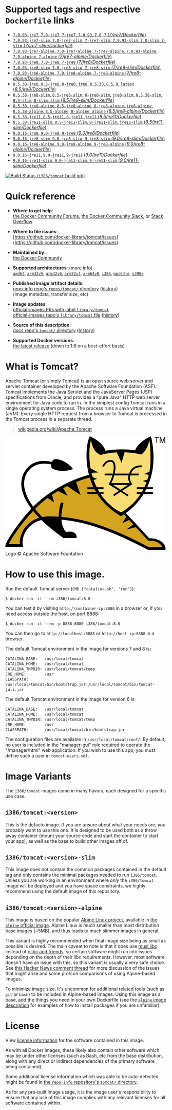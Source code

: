 <!--

********************************************************************************

WARNING:

    DO NOT EDIT "tomcat/README.md"

    IT IS AUTO-GENERATED

    (from the other files in "tomcat/" combined with a set of templates)

********************************************************************************

-->

# Supported tags and respective `Dockerfile` links

-	[`7.0.93-jre7`, `7.0-jre7`, `7-jre7`, `7.0.93`, `7.0`, `7` (*7/jre7/Dockerfile*)](https://github.com/docker-library/tomcat/blob/218a0afc0f06a4297981afbbec254c35b909a7c5/7/jre7/Dockerfile)
-	[`7.0.93-jre7-slim`, `7.0-jre7-slim`, `7-jre7-slim`, `7.0.93-slim`, `7.0-slim`, `7-slim` (*7/jre7-slim/Dockerfile*)](https://github.com/docker-library/tomcat/blob/218a0afc0f06a4297981afbbec254c35b909a7c5/7/jre7-slim/Dockerfile)
-	[`7.0.93-jre7-alpine`, `7.0-jre7-alpine`, `7-jre7-alpine`, `7.0.93-alpine`, `7.0-alpine`, `7-alpine` (*7/jre7-alpine/Dockerfile*)](https://github.com/docker-library/tomcat/blob/6a91f7af8b2449372ad234ed5303160e9be54c18/7/jre7-alpine/Dockerfile)
-	[`7.0.93-jre8`, `7.0-jre8`, `7-jre8` (*7/jre8/Dockerfile*)](https://github.com/docker-library/tomcat/blob/218a0afc0f06a4297981afbbec254c35b909a7c5/7/jre8/Dockerfile)
-	[`7.0.93-jre8-slim`, `7.0-jre8-slim`, `7-jre8-slim` (*7/jre8-slim/Dockerfile*)](https://github.com/docker-library/tomcat/blob/218a0afc0f06a4297981afbbec254c35b909a7c5/7/jre8-slim/Dockerfile)
-	[`7.0.93-jre8-alpine`, `7.0-jre8-alpine`, `7-jre8-alpine` (*7/jre8-alpine/Dockerfile*)](https://github.com/docker-library/tomcat/blob/6a91f7af8b2449372ad234ed5303160e9be54c18/7/jre8-alpine/Dockerfile)
-	[`8.5.38-jre8`, `8.5-jre8`, `8-jre8`, `jre8`, `8.5.38`, `8.5`, `8`, `latest` (*8.5/jre8/Dockerfile*)](https://github.com/docker-library/tomcat/blob/e72a07eecdd750daf5690f786fddb4e40fa2c244/8.5/jre8/Dockerfile)
-	[`8.5.38-jre8-slim`, `8.5-jre8-slim`, `8-jre8-slim`, `jre8-slim`, `8.5.38-slim`, `8.5-slim`, `8-slim`, `slim` (*8.5/jre8-slim/Dockerfile*)](https://github.com/docker-library/tomcat/blob/e72a07eecdd750daf5690f786fddb4e40fa2c244/8.5/jre8-slim/Dockerfile)
-	[`8.5.38-jre8-alpine`, `8.5-jre8-alpine`, `8-jre8-alpine`, `jre8-alpine`, `8.5.38-alpine`, `8.5-alpine`, `8-alpine`, `alpine` (*8.5/jre8-alpine/Dockerfile*)](https://github.com/docker-library/tomcat/blob/0c424e7244945e69d564fbc27f644ec20f58e193/8.5/jre8-alpine/Dockerfile)
-	[`8.5.38-jre11`, `8.5-jre11`, `8-jre11`, `jre11` (*8.5/jre11/Dockerfile*)](https://github.com/docker-library/tomcat/blob/e72a07eecdd750daf5690f786fddb4e40fa2c244/8.5/jre11/Dockerfile)
-	[`8.5.38-jre11-slim`, `8.5-jre11-slim`, `8-jre11-slim`, `jre11-slim` (*8.5/jre11-slim/Dockerfile*)](https://github.com/docker-library/tomcat/blob/e72a07eecdd750daf5690f786fddb4e40fa2c244/8.5/jre11-slim/Dockerfile)
-	[`9.0.16-jre8`, `9.0-jre8`, `9-jre8` (*9.0/jre8/Dockerfile*)](https://github.com/docker-library/tomcat/blob/ec2d88f0a3b34292c1693e90bdf786e2545a157e/9.0/jre8/Dockerfile)
-	[`9.0.16-jre8-slim`, `9.0-jre8-slim`, `9-jre8-slim` (*9.0/jre8-slim/Dockerfile*)](https://github.com/docker-library/tomcat/blob/ec2d88f0a3b34292c1693e90bdf786e2545a157e/9.0/jre8-slim/Dockerfile)
-	[`9.0.16-jre8-alpine`, `9.0-jre8-alpine`, `9-jre8-alpine` (*9.0/jre8-alpine/Dockerfile*)](https://github.com/docker-library/tomcat/blob/f5fc6e54e0ce5cd54254074a0fe152a541ef29c5/9.0/jre8-alpine/Dockerfile)
-	[`9.0.16-jre11`, `9.0-jre11`, `9-jre11` (*9.0/jre11/Dockerfile*)](https://github.com/docker-library/tomcat/blob/ec2d88f0a3b34292c1693e90bdf786e2545a157e/9.0/jre11/Dockerfile)
-	[`9.0.16-jre11-slim`, `9.0-jre11-slim`, `9-jre11-slim` (*9.0/jre11-slim/Dockerfile*)](https://github.com/docker-library/tomcat/blob/ec2d88f0a3b34292c1693e90bdf786e2545a157e/9.0/jre11-slim/Dockerfile)

[![Build Status](https://doi-janky.infosiftr.net/job/multiarch/job/i386/job/tomcat/badge/icon) (`i386/tomcat` build job)](https://doi-janky.infosiftr.net/job/multiarch/job/i386/job/tomcat/)

# Quick reference

-	**Where to get help**:  
	[the Docker Community Forums](https://forums.docker.com/), [the Docker Community Slack](https://blog.docker.com/2016/11/introducing-docker-community-directory-docker-community-slack/), or [Stack Overflow](https://stackoverflow.com/search?tab=newest&q=docker)

-	**Where to file issues**:  
	[https://github.com/docker-library/tomcat/issues](https://github.com/docker-library/tomcat/issues)

-	**Maintained by**:  
	[the Docker Community](https://github.com/docker-library/tomcat)

-	**Supported architectures**: ([more info](https://github.com/docker-library/official-images#architectures-other-than-amd64))  
	[`amd64`](https://hub.docker.com/r/amd64/tomcat/), [`arm32v5`](https://hub.docker.com/r/arm32v5/tomcat/), [`arm32v6`](https://hub.docker.com/r/arm32v6/tomcat/), [`arm32v7`](https://hub.docker.com/r/arm32v7/tomcat/), [`arm64v8`](https://hub.docker.com/r/arm64v8/tomcat/), [`i386`](https://hub.docker.com/r/i386/tomcat/), [`ppc64le`](https://hub.docker.com/r/ppc64le/tomcat/), [`s390x`](https://hub.docker.com/r/s390x/tomcat/)

-	**Published image artifact details**:  
	[repo-info repo's `repos/tomcat/` directory](https://github.com/docker-library/repo-info/blob/master/repos/tomcat) ([history](https://github.com/docker-library/repo-info/commits/master/repos/tomcat))  
	(image metadata, transfer size, etc)

-	**Image updates**:  
	[official-images PRs with label `library/tomcat`](https://github.com/docker-library/official-images/pulls?q=label%3Alibrary%2Ftomcat)  
	[official-images repo's `library/tomcat` file](https://github.com/docker-library/official-images/blob/master/library/tomcat) ([history](https://github.com/docker-library/official-images/commits/master/library/tomcat))

-	**Source of this description**:  
	[docs repo's `tomcat/` directory](https://github.com/docker-library/docs/tree/master/tomcat) ([history](https://github.com/docker-library/docs/commits/master/tomcat))

-	**Supported Docker versions**:  
	[the latest release](https://github.com/docker/docker-ce/releases/latest) (down to 1.6 on a best-effort basis)

# What is Tomcat?

Apache Tomcat (or simply Tomcat) is an open source web server and servlet container developed by the Apache Software Foundation (ASF). Tomcat implements the Java Servlet and the JavaServer Pages (JSP) specifications from Oracle, and provides a "pure Java" HTTP web server environment for Java code to run in. In the simplest config Tomcat runs in a single operating system process. The process runs a Java virtual machine (JVM). Every single HTTP request from a browser to Tomcat is processed in the Tomcat process in a separate thread.

> [wikipedia.org/wiki/Apache_Tomcat](https://en.wikipedia.org/wiki/Apache_Tomcat)

![logo](https://raw.githubusercontent.com/docker-library/docs/8e31eb93a02d504d0cfe1da435aa31b377fc627d/tomcat/logo.png)Logo &copy; Apache Software Fountation

# How to use this image.

Run the default Tomcat server (`CMD ["catalina.sh", "run"]`):

```console
$ docker run -it --rm i386/tomcat:8.0
```

You can test it by visiting `http://container-ip:8080` in a browser or, if you need access outside the host, on port 8888:

```console
$ docker run -it --rm -p 8888:8080 i386/tomcat:8.0
```

You can then go to `http://localhost:8888` or `http://host-ip:8888` in a browser.

The default Tomcat environment in the image for versions 7 and 8 is:

	CATALINA_BASE:   /usr/local/tomcat
	CATALINA_HOME:   /usr/local/tomcat
	CATALINA_TMPDIR: /usr/local/tomcat/temp
	JRE_HOME:        /usr
	CLASSPATH:       /usr/local/tomcat/bin/bootstrap.jar:/usr/local/tomcat/bin/tomcat-juli.jar

The default Tomcat environment in the image for version 6 is:

	CATALINA_BASE:   /usr/local/tomcat
	CATALINA_HOME:   /usr/local/tomcat
	CATALINA_TMPDIR: /usr/local/tomcat/temp
	JRE_HOME:        /usr
	CLASSPATH:       /usr/local/tomcat/bin/bootstrap.jar

The configuration files are available in `/usr/local/tomcat/conf/`. By default, no user is included in the "manager-gui" role required to operate the "/manager/html" web application. If you wish to use this app, you must define such a user in `tomcat-users.xml`.

# Image Variants

The `i386/tomcat` images come in many flavors, each designed for a specific use case.

## `i386/tomcat:<version>`

This is the defacto image. If you are unsure about what your needs are, you probably want to use this one. It is designed to be used both as a throw away container (mount your source code and start the container to start your app), as well as the base to build other images off of.

## `i386/tomcat:<version>-slim`

This image does not contain the common packages contained in the default tag and only contains the minimal packages needed to run `i386/tomcat`. Unless you are working in an environment where *only* the `i386/tomcat` image will be deployed and you have space constraints, we highly recommend using the default image of this repository.

## `i386/tomcat:<version>-alpine`

This image is based on the popular [Alpine Linux project](http://alpinelinux.org), available in [the `alpine` official image](https://hub.docker.com/_/alpine). Alpine Linux is much smaller than most distribution base images (~5MB), and thus leads to much slimmer images in general.

This variant is highly recommended when final image size being as small as possible is desired. The main caveat to note is that it does use [musl libc](http://www.musl-libc.org) instead of [glibc and friends](http://www.etalabs.net/compare_libcs.html), so certain software might run into issues depending on the depth of their libc requirements. However, most software doesn't have an issue with this, so this variant is usually a very safe choice. See [this Hacker News comment thread](https://news.ycombinator.com/item?id=10782897) for more discussion of the issues that might arise and some pro/con comparisons of using Alpine-based images.

To minimize image size, it's uncommon for additional related tools (such as `git` or `bash`) to be included in Alpine-based images. Using this image as a base, add the things you need in your own Dockerfile (see the [`alpine` image description](https://hub.docker.com/_/alpine/) for examples of how to install packages if you are unfamiliar).

# License

View [license information](https://www.apache.org/licenses/LICENSE-2.0) for the software contained in this image.

As with all Docker images, these likely also contain other software which may be under other licenses (such as Bash, etc from the base distribution, along with any direct or indirect dependencies of the primary software being contained).

Some additional license information which was able to be auto-detected might be found in [the `repo-info` repository's `tomcat/` directory](https://github.com/docker-library/repo-info/tree/master/repos/tomcat).

As for any pre-built image usage, it is the image user's responsibility to ensure that any use of this image complies with any relevant licenses for all software contained within.
